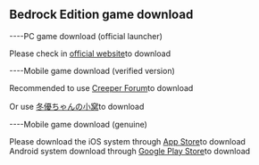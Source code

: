## Bedrock Edition game download

----PC game download (official launcher)<br>

Please check in [official website](https://www.minecraft.net/zh-hans/store/minecraft-java-bedrock-edition-pc)to download<br>

----Mobile game download (verified version)<br>

Recommended to use [Creeper Forum](https://klpbbs.com/xz/)to download<br>

Or use [冬優ちゃんの小窝](https://www.fuibafuyu.cn/Minecraft_for_Android)to download<br>

----Mobile game download (genuine)<br>

Please download the iOS system through [App Store](https://apps.apple.com/app/minecraft/id479516143)to download<br>
Android system download through [Google Play Store](https://play.google.com/store/apps/details?id=com.mojang.minecraftpe&hl)to download<br>